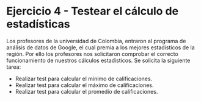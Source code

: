 # Ejercicio 4 - Testear el cálculo de estadísticas

Los profesores de la universidad de Colombia, entraron al programa de análisis de datos  de Google, el cual premia a los mejores estadísticos de la región. Por ello los profesores nos solicitaron comprobar el correcto funcionamiento de nuestros cálculos estadísticos. Se solicita la siguiente tarea:

- Realizar test para calcular el mínimo de calificaciones.
- Realizar test para calcular el máximo de calificaciones.
- Realizar test para calcular el promedio de calificaciones.
